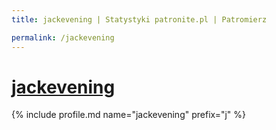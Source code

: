 ```yaml
---
title: jackevening | Statystyki patronite.pl | Patromierz

permalink: /jackevening
---
```


# [jackevening](https://patronite.pl/jackevening)

{% include profile.md name="jackevening" prefix="j" %}
